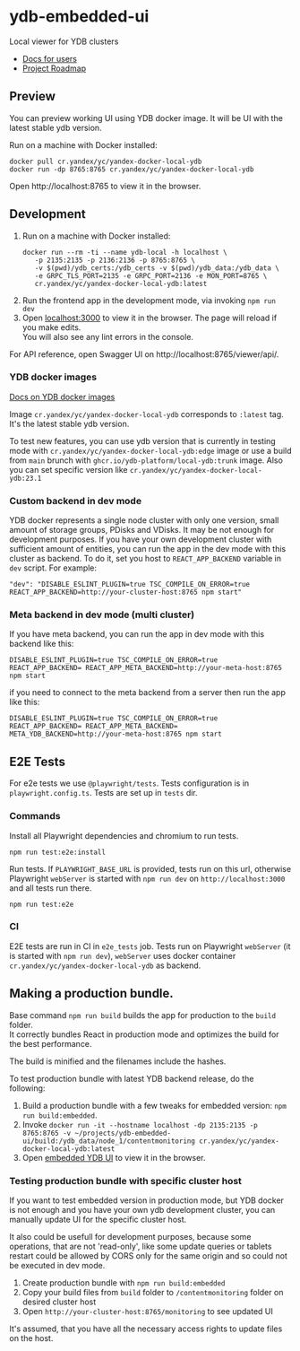 # ydb-embedded-ui

Local viewer for YDB clusters

- [Docs for users](https://ydb.tech/en/docs/maintenance/embedded_monitoring/ydb_monitoring)
- [Project Roadmap](ROADMAP.md)

## Preview

You can preview working UI using YDB docker image. It will be UI with the latest stable ydb version.

Run on a machine with Docker installed:

```
docker pull cr.yandex/yc/yandex-docker-local-ydb
docker run -dp 8765:8765 cr.yandex/yc/yandex-docker-local-ydb
```

Open http://localhost:8765 to view it in the browser.

## Development

1. Run on a machine with Docker installed:
   ```
   docker run --rm -ti --name ydb-local -h localhost \
      -p 2135:2135 -p 2136:2136 -p 8765:8765 \
      -v $(pwd)/ydb_certs:/ydb_certs -v $(pwd)/ydb_data:/ydb_data \
      -e GRPC_TLS_PORT=2135 -e GRPC_PORT=2136 -e MON_PORT=8765 \
      cr.yandex/yc/yandex-docker-local-ydb:latest
   ```
2. Run the frontend app in the development mode, via invoking `npm run dev`
3. Open [localhost:3000](http://localhost:3000) to view it in the browser. The page will reload if you make edits.\
   You will also see any lint errors in the console.

For API reference, open Swagger UI on http://localhost:8765/viewer/api/.

### YDB docker images

[Docs on YDB docker images](https://ydb.tech/en/docs/getting_started/self_hosted/ydb_docker)

Image `cr.yandex/yc/yandex-docker-local-ydb` corresponds to `:latest` tag. It's the latest stable ydb version.

To test new features, you can use ydb version that is currently in testing mode with `cr.yandex/yc/yandex-docker-local-ydb:edge` image
or use a build from `main` brunch with `ghcr.io/ydb-platform/local-ydb:trunk` image.
Also you can set specific version like `cr.yandex/yc/yandex-docker-local-ydb:23.1`

### Custom backend in dev mode

YDB docker represents a single node cluster with only one version, small amount of storage groups, PDisks and VDisks. It may be not enough for development purposes. If you have your own development cluster with sufficient amount of entities, you can run the app in the dev mode with this cluster as backend. To do it, set you host to `REACT_APP_BACKEND` variable in `dev` script. For example:

```
"dev": "DISABLE_ESLINT_PLUGIN=true TSC_COMPILE_ON_ERROR=true REACT_APP_BACKEND=http://your-cluster-host:8765 npm start"
```

### Meta backend in dev mode (multi cluster)

If you have meta backend, you can run the app in dev mode with this backend like this:

```
DISABLE_ESLINT_PLUGIN=true TSC_COMPILE_ON_ERROR=true REACT_APP_BACKEND= REACT_APP_META_BACKEND=http://your-meta-host:8765 npm start
```

if you need to connect to the meta backend from a server then run the app like this:

```
DISABLE_ESLINT_PLUGIN=true TSC_COMPILE_ON_ERROR=true REACT_APP_BACKEND= REACT_APP_META_BACKEND= META_YDB_BACKEND=http://your-meta-host:8765 npm start
```

## E2E Tests

For e2e tests we use `@playwright/tests`. Tests configuration is in `playwright.config.ts`. Tests are set up in `tests` dir.

### Commands

Install all Playwright dependencies and chromium to run tests.

```
npm run test:e2e:install
```

Run tests. If `PLAYWRIGHT_BASE_URL` is provided, tests run on this url, otherwise Playwright `webServer` is started with `npm run dev` on `http://localhost:3000` and all tests run there.

```
npm run test:e2e
```

### CI

E2E tests are run in CI in `e2e_tests` job. Tests run on Playwright `webServer` (it is started with `npm run dev`), `webServer` uses docker container `cr.yandex/yc/yandex-docker-local-ydb` as backend.

## Making a production bundle.

Base command `npm run build` builds the app for production to the `build` folder.\
It correctly bundles React in production mode and optimizes the build for the best performance.

The build is minified and the filenames include the hashes.

To test production bundle with latest YDB backend release, do the following:

1. Build a production bundle with a few tweaks for embedded version: `npm run build:embedded`.
2. Invoke `docker run -it --hostname localhost -dp 2135:2135 -p 8765:8765 -v ~/projects/ydb-embedded-ui/build:/ydb_data/node_1/contentmonitoring cr.yandex/yc/yandex-docker-local-ydb:latest`
3. Open [embedded YDB UI](http://localhost:8765/monitoring) to view it in the browser.

### Testing production bundle with specific cluster host

If you want to test embedded version in production mode, but YDB docker is not enough and you have your own ydb development cluster, you can manually update UI for the specific cluster host.

It also could be usefull for development purposes, because some operations, that are not 'read-only', like some update queries or tablets restart could be allowed by CORS only for the same origin and so could not be executed in dev mode.

1. Create production bundle with `npm run build:embedded`
2. Copy your build files from `build` folder to `/contentmonitoring` folder on desired cluster host
3. Open `http://your-cluster-host:8765/monitoring` to see updated UI

It's assumed, that you have all the necessary access rights to update files on the host.
